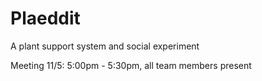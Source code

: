 # Plaeddit
A plant support system and social experiment

Meeting 11/5: 5:00pm - 5:30pm, all team members present
